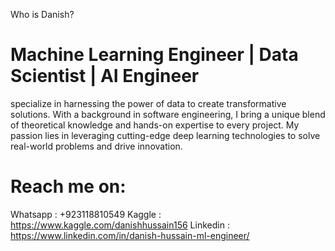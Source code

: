 Who is Danish?
# Machine Learning Engineer | Data Scientist | AI Engineer 
specialize in harnessing the power of data to create transformative solutions. With a background in software engineering,
I bring a unique blend of theoretical knowledge and hands-on expertise to every project. 
My passion lies in leveraging cutting-edge deep learning technologies to solve real-world problems and drive innovation.
 # Reach  me on:
Whatsapp : +923118810549
Kaggle : https://www.kaggle.com/danishhussain156
Linkedin : https://www.linkedin.com/in/danish-hussain-ml-engineer/



